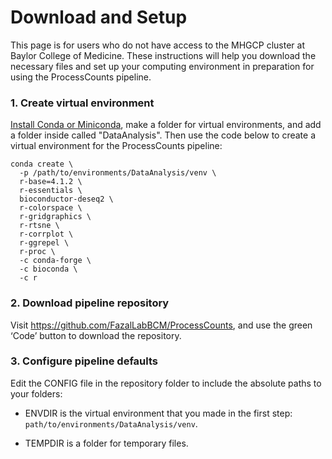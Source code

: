 # Download and Setup

This page is for users who do not have access to the MHGCP cluster at Baylor College of Medicine.
These instructions will help you download the necessary files and set up your computing environment 
in preparation for using the ProcessCounts pipeline.


### 1. Create virtual environment

[Install Conda or Miniconda](https://docs.conda.io/projects/conda/en/latest/user-guide/install/index.html), 
make a folder for virtual environments, and add a folder inside called "DataAnalysis". Then use the code 
below to create a virtual environment for the ProcessCounts pipeline: 

```
conda create \
  -p /path/to/environments/DataAnalysis/venv \
  r-base=4.1.2 \
  r-essentials \
  bioconductor-deseq2 \
  r-colorspace \
  r-gridgraphics \
  r-rtsne \
  r-corrplot \
  r-ggrepel \
  r-proc \
  -c conda-forge \
  -c bioconda \
  -c r
```


### 2. Download pipeline repository

Visit https://github.com/FazalLabBCM/ProcessCounts, and use the green ‘Code’ button to download the repository. 


### 3. Configure pipeline defaults

Edit the CONFIG file in the repository folder to include the absolute paths to your folders:

* ENVDIR is the virtual environment that you made in the first step: `path/to/environments/DataAnalysis/venv`.
  
* TEMPDIR is a folder for temporary files.
